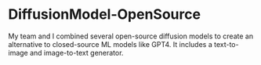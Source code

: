 # DiffusionModel-OpenSource
My team and I combined several open-source diffusion models to create an alternative to closed-source ML models like GPT4. It includes a text-to-image and image-to-text generator.
